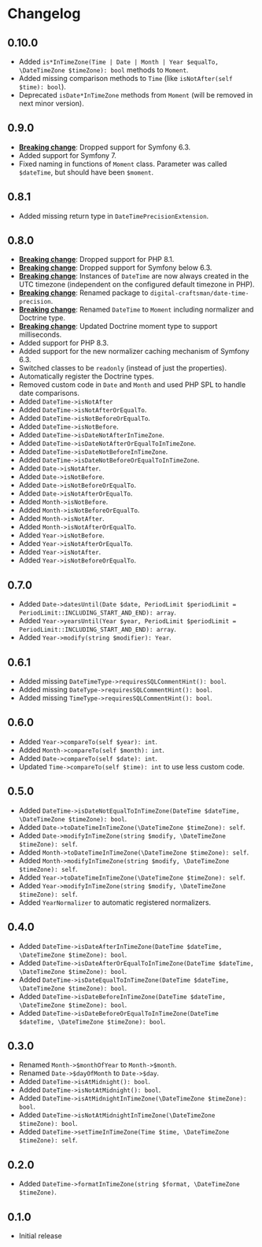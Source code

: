 # Changelog

## 0.10.0

- Added `is*InTimeZone(Time | Date | Month | Year $equalTo, \DateTimeZone $timeZone): bool` methods to `Moment`.
- Added missing comparison methods to `Time` (like `isNotAfter(self $time): bool`).
- Deprecated `isDate*InTimeZone` methods from `Moment` (will be removed in next minor version).

## 0.9.0

- **[Breaking change](./UPGRADE.md#dropped-support-for-symfony-63)**: Dropped support for Symfony 6.3.
- Added support for Symfony 7.
- Fixed naming in functions of `Moment` class. Parameter was called `$dateTime`, but should have been `$moment`.

## 0.8.1

- Added missing return type in `DateTimePrecisionExtension`.

## 0.8.0

- **[Breaking change](./UPGRADE.md#upgrade-to-at-least-php-82)**: Dropped support for PHP 8.1.
- **[Breaking change](./UPGRADE.md#dropped-support-for-symfony-below-63)**: Dropped support for Symfony below 6.3.
- **[Breaking change](UPGRADE.md#utc-as-supported-timezone)**: Instances of `DateTime` are now always created in the UTC timezone (independent on the configured default timezone in PHP).
- **[Breaking change](UPGRADE.md#renamed-package)**: Renamed package to `digital-craftsman/date-time-precision`.
- **[Breaking change](UPGRADE.md#renamed-datetime)**: Renamed `DateTime` to `Moment` including normalizer and Doctrine type.
- **[Breaking change](UPGRADE.md#updated-doctrine-moment-type-to-support-milliseconds)**: Updated Doctrine moment type to support milliseconds.
- Added support for PHP 8.3.
- Added support for the new normalizer caching mechanism of Symfony 6.3.
- Switched classes to be `readonly` (instead of just the properties).
- Automatically register the Doctrine types.
- Removed custom code in `Date` and `Month` and used PHP SPL to handle date comparisons.
- Added `DateTime->isNotAfter`
- Added `DateTime->isNotAfterOrEqualTo`.
- Added `DateTime->isNotBeforeOrEqualTo`.
- Added `DateTime->isNotBefore`.
- Added `DateTime->isDateNotAfterInTimeZone`.
- Added `DateTime->isDateNotAfterOrEqualToInTimeZone`.
- Added `DateTime->isDateNotBeforeInTimeZone`.
- Added `DateTime->isDateNotBeforeOrEqualToInTimeZone`.
- Added `Date->isNotAfter`.
- Added `Date->isNotBefore`.
- Added `Date->isNotBeforeOrEqualTo`.
- Added `Date->isNotAfterOrEqualTo`.
- Added `Month->isNotBefore`.
- Added `Month->isNotBeforeOrEqualTo`.
- Added `Month->isNotAfter`.
- Added `Month->isNotAfterOrEqualTo`.
- Added `Year->isNotBefore`.
- Added `Year->isNotAfterOrEqualTo`.
- Added `Year->isNotAfter`.
- Added `Year->isNotBeforeOrEqualTo`.

## 0.7.0

- Added `Date->datesUntil(Date $date, PeriodLimit $periodLimit = PeriodLimit::INCLUDING_START_AND_END): array`.
- Added `Year->yearsUntil(Year $year, PeriodLimit $periodLimit = PeriodLimit::INCLUDING_START_AND_END): array`.
- Added `Year->modify(string $modifier): Year`.

## 0.6.1

- Added missing `DateTimeType->requiresSQLCommentHint(): bool`.
- Added missing `DateType->requiresSQLCommentHint(): bool`.
- Added missing `TimeType->requiresSQLCommentHint(): bool`.

## 0.6.0

- Added `Year->compareTo(self $year): int`.
- Added `Month->compareTo(self $month): int`.
- Added `Date->compareTo(self $date): int`.
- Updated `Time->compareTo(self $time): int` to use less custom code.

## 0.5.0

- Added `DateTime->isDateNotEqualToInTimeZone(DateTime $dateTime, \DateTimeZone $timeZone): bool`.
- Added `Date->toDateTimeInTimeZone(\DateTimeZone $timeZone): self`.
- Added `Date->modifyInTimeZone(string $modify, \DateTimeZone $timeZone): self`.
- Added `Month->toDateTimeInTimeZone(\DateTimeZone $timeZone): self`.
- Added `Month->modifyInTimeZone(string $modify, \DateTimeZone $timeZone): self`.
- Added `Year->toDateTimeInTimeZone(\DateTimeZone $timeZone): self`.
- Added `Year->modifyInTimeZone(string $modify, \DateTimeZone $timeZone): self`.
- Added `YearNormalizer` to automatic registered normalizers.

## 0.4.0

- Added `DateTime->isDateAfterInTimeZone(DateTime $dateTime, \DateTimeZone $timeZone): bool`.
- Added `DateTime->isDateAfterOrEqualToInTimeZone(DateTime $dateTime, \DateTimeZone $timeZone): bool`.
- Added `DateTime->isDateEqualToInTimeZone(DateTime $dateTime, \DateTimeZone $timeZone): bool`.
- Added `DateTime->isDateBeforeInTimeZone(DateTime $dateTime, \DateTimeZone $timeZone): bool`.
- Added `DateTime->isDateBeforeOrEqualToInTimeZone(DateTime $dateTime, \DateTimeZone $timeZone): bool`.

## 0.3.0

- Renamed `Month->$monthOfYear` to `Month->$month`.
- Renamed `Date->$dayOfMonth` to `Date->$day`.
- Added `DateTime->isAtMidnight(): bool`.
- Added `DateTime->isNotAtMidnight(): bool`.
- Added `DateTime->isAtMidnightInTimeZone(\DateTimeZone $timeZone): bool`.
- Added `DateTime->isNotAtMidnightInTimeZone(\DateTimeZone $timeZone): bool`.
- Added `DateTime->setTimeInTimeZone(Time $time, \DateTimeZone $timeZone): self`.

## 0.2.0

- Added `DateTime->formatInTimeZone(string $format, \DateTimeZone $timeZone)`.

## 0.1.0

- Initial release
